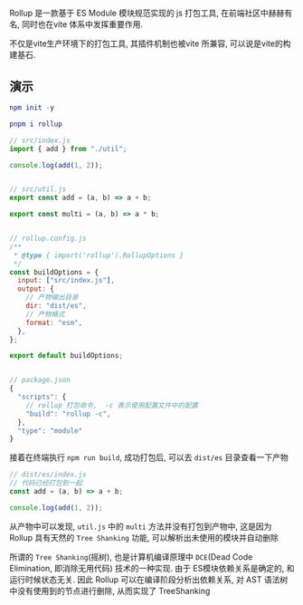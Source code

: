 #

Rollup 是一款基于 ES Module 模块规范实现的 js 打包工具, 在前端社区中赫赫有名, 同时也在vite 体系中发挥重要作用.

不仅是vite生产环境下的打包工具, 其插件机制也被vite 所兼容, 可以说是vite的构建基石.

## 演示

```m
npm init -y

pnpm i rollup
```

```js
// src/index.js
import { add } from "./util";

console.log(add(1, 2));


// src/util.js
export const add = (a, b) => a + b;

export const multi = (a, b) => a * b;


// rollup.config.js
/**
 * @type { import('rollup').RollupOptions }
 */
const buildOptions = {
  input: ["src/index.js"],
  output: {
    // 产物输出目录
    dir: "dist/es",
    // 产物格式
    format: "esm",
  },
};

export default buildOptions;


// package.json
{
  "scripts": {
    // rollup 打包命令,  -c 表示使用配置文件中的配置
    "build": "rollup -c",
  },
  "type": "module"
}
```

接着在终端执行 `npm run build`, 成功打包后, 可以去 `dist/es` 目录查看一下产物

```js
// dist/es/index.js
// 代码已经打包到一起
const add = (a, b) => a + b;

console.log(add(1, 2));
```

从产物中可以发现, `util.js` 中的 `multi` 方法并没有打包到产物中, 这是因为 Rollup 具有天然的 `Tree Shanking` 功能, 可以解析出未使用的模块并自动删除

所谓的 `Tree Shanking`(摇树), 也是计算机编译原理中 `DCE`(Dead Code Elimination, 即消除无用代码) 技术的一种实现.
由于 ES模块依赖关系是确定的, 和运行时候状态无关. 因此 Rollup 可以在编译阶段分析出依赖关系, 对 AST 语法树中没有使用到的节点进行删除, 从而实现了 TreeShanking

